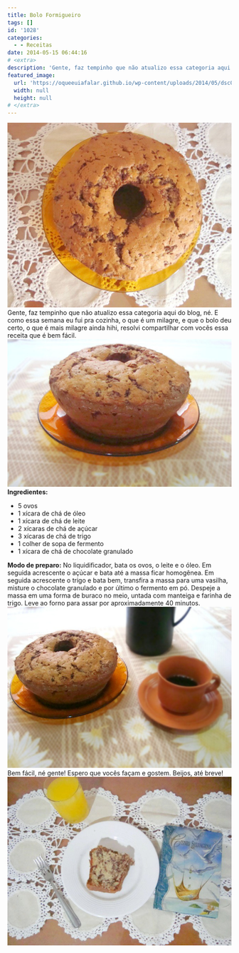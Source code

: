 ```yaml
---
title: Bolo Formigueiro
tags: []
id: '1028'
categories:
  - - Receitas
date: 2014-05-15 06:44:16
# <extra>
description: 'Gente, faz tempinho que não atualizo essa categoria aqui do blog, né. E como essa semana eu fui pra cozinha, o que é um milagre, e que o bolo deu certo, o que é mais milagre ainda hihi, resolvi compartilhar com vocês essa receita que é bem fácil. Ingredientes: 5 ovos 1 xícara de chá de óleo 1 xícara de chá de leite 2 xícaras de chá de açúcar 3 xícaras de chá de trigo 1 colher de sopa de fermento 1 xícara de chá de chocolate granulado Modo de preparo: No liquidificador, bata os ovos, o leite e o óleo. Em seguida acrescente o açúcar e bata até a massa ficar homogênea. Em seguida acrescente o trigo e bata bem, transfira a massa para uma vasilha, misture o chocolate granulado e por último o fermento em pó. Despeje a &hellip;'
featured_image: 
  url: 'https://oqueeuiafalar.github.io/wp-content/uploads/2014/05/dsc028272.jpg?w=650'
  width: null
  height: null
# </extra>
---
```


[![Bolo formigueiro ](/wp-content/uploads/2014/05/dsc028272.jpg?w=650)](/wp-content/uploads/2014/05/dsc028272.jpg) Gente, faz tempinho que não atualizo essa categoria aqui do blog, né. E como essa semana eu fui pra cozinha, o que é um milagre, e que o bolo deu certo, o que é mais milagre ainda hihi, resolvi compartilhar com vocês essa receita que é bem fácil. [![Bolo formigueiro ](/wp-content/uploads/2014/05/dsc02823.jpg?w=650)](/wp-content/uploads/2014/05/dsc02823.jpg) **Ingredientes:** 

*   5 ovos
*   1 xícara de chá de óleo
*   1 xícara de chá de leite
*   2 xícaras de chá de açúcar
*   3 xícaras de chá de trigo
*   1 colher de sopa de fermento
*   1 xícara de chá de chocolate granulado

**Modo de preparo:** No liquidificador, bata os ovos, o leite e o óleo. Em seguida acrescente o açúcar e bata até a massa ficar homogênea. Em seguida acrescente o trigo e bata bem, transfira a massa para uma vasilha, misture o chocolate granulado e por último o fermento em pó. Despeje a massa em uma forma de buraco no meio, untada com manteiga e farinha de trigo. Leve ao forno para assar por aproximadamente 40 minutos. [![Bolo formigueiro ](/wp-content/uploads/2014/05/dsc02825.jpg?w=650)](/wp-content/uploads/2014/05/dsc02825.jpg) Bem fácil, né gente! Espero que vocês façam e gostem. Beijos, até breve! [![pedaço de Bolo formigueiro e capa do livro Cisnes Selvagens](/wp-content/uploads/2014/05/dsc02828.jpg?w=650)](/wp-content/uploads/2014/05/dsc02828.jpg)
